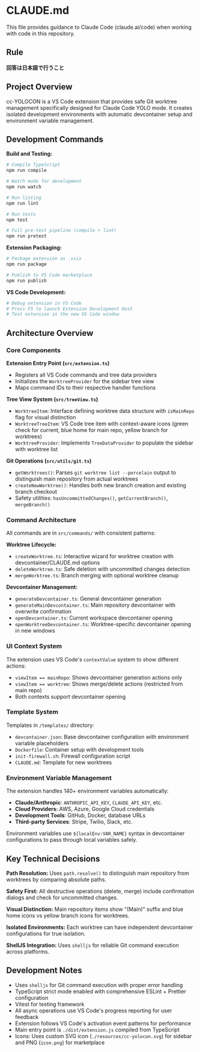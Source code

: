 # CLAUDE.md

This file provides guidance to Claude Code (claude.ai/code) when working with code in this repository.

## Rule

**回答は日本語で行うこと**

## Project Overview

cc-YOLOCON is a VS Code extension that provides safe Git worktree management specifically designed for Claude Code YOLO mode. It creates isolated development environments with automatic devcontainer setup and environment variable management.

## Development Commands

**Build and Testing:**
```bash
# Compile TypeScript
npm run compile

# Watch mode for development
npm run watch

# Run linting
npm run lint

# Run tests
npm test

# Full pre-test pipeline (compile + lint)
npm run pretest
```

**Extension Packaging:**
```bash
# Package extension as .vsix
npm run package

# Publish to VS Code marketplace
npm run publish
```

**VS Code Development:**
```bash
# Debug extension in VS Code
# Press F5 to launch Extension Development Host
# Test extension in the new VS Code window
```

## Architecture Overview

### Core Components

**Extension Entry Point (`src/extension.ts`)**
- Registers all VS Code commands and tree data providers
- Initializes the `WorktreeProvider` for the sidebar tree view
- Maps command IDs to their respective handler functions

**Tree View System (`src/treeView.ts`)**
- `WorktreeItem`: Interface defining worktree data structure with `isMainRepo` flag for visual distinction
- `WorktreeTreeItem`: VS Code tree item with context-aware icons (green check for current, blue home for main repo, yellow branch for worktrees)
- `WorktreeProvider`: Implements `TreeDataProvider` to populate the sidebar with worktree list

**Git Operations (`src/utils/git.ts`)**
- `getWorktrees()`: Parses `git worktree list --porcelain` output to distinguish main repository from actual worktrees
- `createNewWorktree()`: Handles both new branch creation and existing branch checkout
- Safety utilities: `hasUncommittedChanges()`, `getCurrentBranch()`, `mergeBranch()`

### Command Architecture

All commands are in `src/commands/` with consistent patterns:

**Worktree Lifecycle:**
- `createWorktree.ts`: Interactive wizard for worktree creation with devcontainer/CLAUDE.md options
- `deleteWorktree.ts`: Safe deletion with uncommitted changes detection
- `mergeWorktree.ts`: Branch merging with optional worktree cleanup

**Devcontainer Management:**
- `generateDevcontainer.ts`: General devcontainer generation
- `generateMainDevcontainer.ts`: Main repository devcontainer with overwrite confirmation
- `openDevcontainer.ts`: Current workspace devcontainer opening
- `openWorktreeDevcontainer.ts`: Worktree-specific devcontainer opening in new windows

### UI Context System

The extension uses VS Code's `contextValue` system to show different actions:
- `viewItem == mainRepo`: Shows devcontainer generation actions only
- `viewItem == worktree`: Shows merge/delete actions (restricted from main repo)
- Both contexts support devcontainer opening

### Template System

Templates in `/templates/` directory:
- `devcontainer.json`: Base devcontainer configuration with environment variable placeholders
- `Dockerfile`: Container setup with development tools
- `init-firewall.sh`: Firewall configuration script
- `CLAUDE.md`: Template for new worktrees

### Environment Variable Management

The extension handles 140+ environment variables automatically:
- **Claude/Anthropic**: `ANTHROPIC_API_KEY`, `CLAUDE_API_KEY`, etc.
- **Cloud Providers**: AWS, Azure, Google Cloud credentials
- **Development Tools**: GitHub, Docker, database URLs
- **Third-party Services**: Stripe, Twilio, Slack, etc.

Environment variables use `${localEnv:VAR_NAME}` syntax in devcontainer configurations to pass through local variables safely.

## Key Technical Decisions

**Path Resolution:** Uses `path.resolve()` to distinguish main repository from worktrees by comparing absolute paths.

**Safety First:** All destructive operations (delete, merge) include confirmation dialogs and check for uncommitted changes.

**Visual Distinction:** Main repository items show "(Main)" suffix and blue home icons vs yellow branch icons for worktrees.

**Isolated Environments:** Each worktree can have independent devcontainer configurations for true isolation.

**ShellJS Integration:** Uses `shelljs` for reliable Git command execution across platforms.

## Development Notes

- Uses `shelljs` for Git command execution with proper error handling
- TypeScript strict mode enabled with comprehensive ESLint + Prettier configuration
- Vitest for testing framework
- All async operations use VS Code's progress reporting for user feedback
- Extension follows VS Code's activation event patterns for performance
- Main entry point is `./dist/extension.js` compiled from TypeScript
- Icons: Uses custom SVG icon (`./resources/cc-yolocon.svg`) for sidebar and PNG (`icon.png`) for marketplace